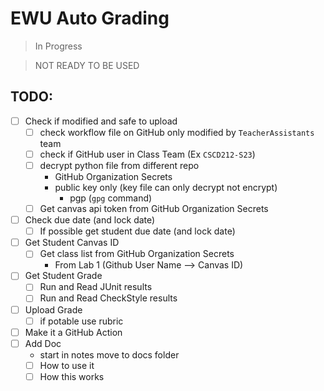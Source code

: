 # EWU Auto Grading

> In Progress

> NOT READY TO BE USED

## TODO:

 - [ ] Check if modified and safe to upload
   - [ ] check workflow file on GitHub only modified by `TeacherAssistants` team
   - [ ] check if GitHub user in Class Team (Ex `CSCD212-S23`)
   - [ ] decrypt python file from different repo
     - GitHub Organization Secrets
     - public key only (key file can only decrypt not encrypt)
       - pgp (`gpg` command)
   - [ ] Get canvas api token from GitHub Organization Secrets
 - [ ] Check due date (and lock date)
   - [ ] If possible get student due date (and lock date)
 - [ ] Get Student Canvas ID
   - [ ] Get class list from GitHub Organization Secrets
     - From Lab 1 (Github User Name --> Canvas ID)
 - [ ] Get Student Grade
   - [ ] Run and Read JUnit results
   - [ ] Run and Read CheckStyle results
 - [ ] Upload Grade
   - [ ] if potable use rubric
 - [ ] Make it a GitHub Action
 - [ ] Add Doc
   - start in notes move to docs folder
   - [ ] How to use it
   - [ ] How this works